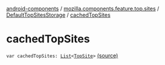 [android-components](../../index.md) / [mozilla.components.feature.top.sites](../index.md) / [DefaultTopSitesStorage](index.md) / [cachedTopSites](./cached-top-sites.md)

# cachedTopSites

`var cachedTopSites: `[`List`](https://kotlinlang.org/api/latest/jvm/stdlib/kotlin.collections/-list/index.html)`<`[`TopSite`](../-top-site/index.md)`>` [(source)](https://github.com/mozilla-mobile/android-components/blob/master/components/feature/top-sites/src/main/java/mozilla/components/feature/top/sites/DefaultTopSitesStorage.kt#L37)